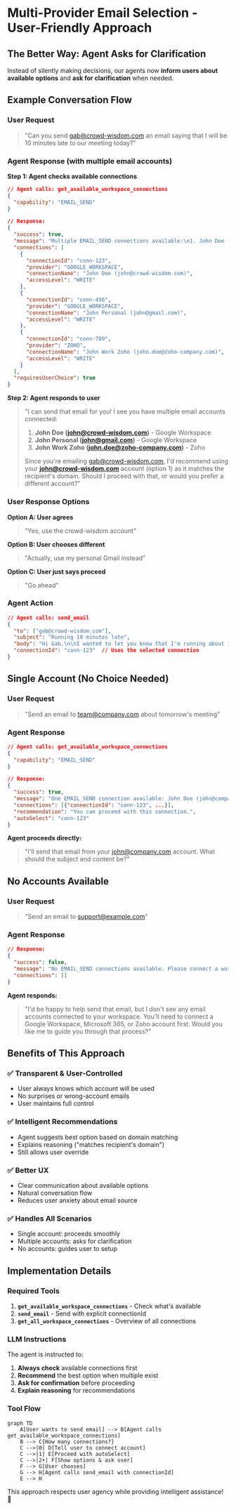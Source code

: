 # Multi-Provider Email Selection - User-Friendly Approach

## The Better Way: Agent Asks for Clarification

Instead of silently making decisions, our agents now **inform users about available options** and **ask for clarification** when needed.

## Example Conversation Flow

### User Request
> "Can you send gab@crowd-wisdom.com an email saying that I will be 10 minutes late to our meeting today?"

### Agent Response (with multiple email accounts)

**Step 1: Agent checks available connections**
```json
// Agent calls: get_available_workspace_connections
{
  "capability": "EMAIL_SEND"
}

// Response:
{
  "success": true,
  "message": "Multiple EMAIL_SEND connections available:\n1. John Doe (john@crowd-wisdom.com) (GOOGLE_WORKSPACE)\n2. John Personal (john@gmail.com) (GOOGLE_WORKSPACE)\n3. John Work Zoho (john.doe@zoho-company.com) (ZOHO)",
  "connections": [
    {
      "connectionId": "conn-123",
      "provider": "GOOGLE_WORKSPACE", 
      "connectionName": "John Doe (john@crowd-wisdom.com)",
      "accessLevel": "WRITE"
    },
    {
      "connectionId": "conn-456",
      "provider": "GOOGLE_WORKSPACE",
      "connectionName": "John Personal (john@gmail.com)", 
      "accessLevel": "WRITE"
    },
    {
      "connectionId": "conn-789",
      "provider": "ZOHO",
      "connectionName": "John Work Zoho (john.doe@zoho-company.com)",
      "accessLevel": "WRITE"
    }
  ],
  "requiresUserChoice": true
}
```

**Step 2: Agent responds to user**
> "I can send that email for you! I see you have multiple email accounts connected:
> 
> 1. **John Doe (john@crowd-wisdom.com)** - Google Workspace
> 2. **John Personal (john@gmail.com)** - Google Workspace  
> 3. **John Work Zoho (john.doe@zoho-company.com)** - Zoho
>
> Since you're emailing gab@crowd-wisdom.com, I'd recommend using your **john@crowd-wisdom.com** account (option 1) as it matches the recipient's domain. Should I proceed with that, or would you prefer a different account?"

### User Response Options

**Option A: User agrees**
> "Yes, use the crowd-wisdom account"

**Option B: User chooses different**  
> "Actually, use my personal Gmail instead"

**Option C: User just says proceed**
> "Go ahead"

### Agent Action
```json
// Agent calls: send_email
{
  "to": ["gab@crowd-wisdom.com"],
  "subject": "Running 10 minutes late",
  "body": "Hi Gab,\n\nI wanted to let you know that I'm running about 10 minutes late to our meeting today. I'll be there as soon as possible.\n\nThanks for your understanding!\n\nBest regards",
  "connectionId": "conn-123"  // Uses the selected connection
}
```

## Single Account (No Choice Needed)

### User Request
> "Send an email to team@company.com about tomorrow's meeting"

### Agent Response
```json
// Agent calls: get_available_workspace_connections
{
  "capability": "EMAIL_SEND"
}

// Response:
{
  "success": true,
  "message": "One EMAIL_SEND connection available: John Doe (john@company.com)",
  "connections": [{"connectionId": "conn-123", ...}],
  "recommendation": "You can proceed with this connection.",
  "autoSelect": "conn-123"
}
```

**Agent proceeds directly:**
> "I'll send that email from your john@company.com account. What should the subject and content be?"

## No Accounts Available

### User Request
> "Send an email to support@example.com"

### Agent Response
```json
// Response:
{
  "success": false,
  "message": "No EMAIL_SEND connections available. Please connect a workspace provider first.",
  "connections": []
}
```

**Agent responds:**
> "I'd be happy to help send that email, but I don't see any email accounts connected to your workspace. You'll need to connect a Google Workspace, Microsoft 365, or Zoho account first. Would you like me to guide you through that process?"

## Benefits of This Approach

### ✅ **Transparent & User-Controlled**
- User always knows which account will be used
- No surprises or wrong-account emails
- User maintains full control

### ✅ **Intelligent Recommendations**
- Agent suggests best option based on domain matching
- Explains reasoning ("matches recipient's domain")
- Still allows user override

### ✅ **Better UX**
- Clear communication about available options
- Natural conversation flow
- Reduces user anxiety about email source

### ✅ **Handles All Scenarios**
- Single account: proceeds smoothly
- Multiple accounts: asks for clarification
- No accounts: guides user to setup

## Implementation Details

### Required Tools
1. **`get_available_workspace_connections`** - Check what's available
2. **`send_email`** - Send with explicit connectionId
3. **`get_all_workspace_connections`** - Overview of all connections

### LLM Instructions
The agent is instructed to:
1. **Always check** available connections first
2. **Recommend** the best option when multiple exist
3. **Ask for confirmation** before proceeding
4. **Explain reasoning** for recommendations

### Tool Flow
```mermaid
graph TD
    A[User wants to send email] --> B[Agent calls get_available_workspace_connections]
    B --> C{How many connections?}
    C -->|0| D[Tell user to connect account]
    C -->|1| E[Proceed with autoSelect]
    C -->|2+| F[Show options & ask user]
    F --> G[User chooses]
    G --> H[Agent calls send_email with connectionId]
    E --> H
```

This approach respects user agency while providing intelligent assistance! 🎯 